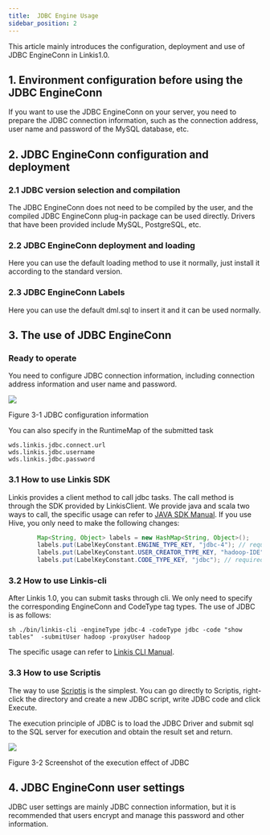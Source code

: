 ```yaml
---
title:  JDBC Engine Usage
sidebar_position: 2
---
```



This article mainly introduces the configuration, deployment and use of JDBC EngineConn in Linkis1.0.

## 1. Environment configuration before using the JDBC EngineConn

If you want to use the JDBC EngineConn on your server, you need to prepare the JDBC connection information, such as the connection address, user name and password of the MySQL database, etc.

## 2. JDBC EngineConn configuration and deployment

### 2.1 JDBC version selection and compilation

The JDBC EngineConn does not need to be compiled by the user, and the compiled JDBC EngineConn plug-in package can be used directly. Drivers that have been provided include MySQL, PostgreSQL, etc.

### 2.2 JDBC EngineConn deployment and loading

Here you can use the default loading method to use it normally, just install it according to the standard version.

### 2.3 JDBC EngineConn Labels

Here you can use the default dml.sql to insert it and it can be used normally.

## 3. The use of JDBC EngineConn

### Ready to operate

You need to configure JDBC connection information, including connection address information and user name and password.

![](/Images/EngineUsage/jdbc-conf.png)

Figure 3-1 JDBC configuration information

You can also specify in the RuntimeMap of the submitted task
```shell
wds.linkis.jdbc.connect.url 
wds.linkis.jdbc.username
wds.linkis.jdbc.password
```

### 3.1 How to use Linkis SDK

Linkis provides a client method to call jdbc tasks. The call method is through the SDK provided by LinkisClient. We provide java and scala two ways to call, the specific usage can refer to [JAVA SDK Manual](../user_guide/sdk-manual.md).
If you use Hive, you only need to make the following changes:
```java
        Map<String, Object> labels = new HashMap<String, Object>();
        labels.put(LabelKeyConstant.ENGINE_TYPE_KEY, "jdbc-4"); // required engineType Label
        labels.put(LabelKeyConstant.USER_CREATOR_TYPE_KEY, "hadoop-IDE");// required execute user and creator
        labels.put(LabelKeyConstant.CODE_TYPE_KEY, "jdbc"); // required codeType
```

### 3.2 How to use Linkis-cli

After Linkis 1.0, you can submit tasks through cli. We only need to specify the corresponding EngineConn and CodeType tag types. The use of JDBC is as follows:
```shell
sh ./bin/linkis-cli -engineType jdbc-4 -codeType jdbc -code "show tables"  -submitUser hadoop -proxyUser hadoop
```
The specific usage can refer to [Linkis CLI Manual](../user_guide/linkiscli-manual.md).

### 3.3 How to use Scriptis

The way to use [Scriptis](https://github.com/WeBankFinTech/Scriptis)  is the simplest. You can go directly to Scriptis, right-click the directory and create a new JDBC script, write JDBC code and click Execute.

The execution principle of JDBC is to load the JDBC Driver and submit sql to the SQL server for execution and obtain the result set and return.

![](/Images/EngineUsage/jdbc-run.png)

Figure 3-2 Screenshot of the execution effect of JDBC

## 4. JDBC EngineConn user settings

JDBC user settings are mainly JDBC connection information, but it is recommended that users encrypt and manage this password and other information.